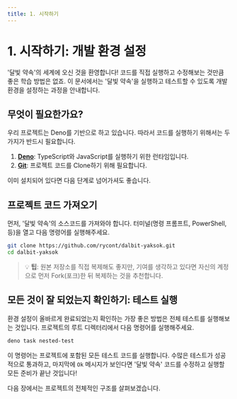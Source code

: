 ```yaml
---
title: 1. 시작하기
---
```


# 1. 시작하기: 개발 환경 설정

'달빛 약속'의 세계에 오신 것을 환영합니다! 코드를 직접 실행하고 수정해보는 것만큼 좋은 학습 방법은 없죠. 이 문서에서는 '달빛 약속'을 실행하고 테스트할 수 있도록 개발 환경을 설정하는 과정을 안내합니다.

## 무엇이 필요한가요?

우리 프로젝트는 Deno를 기반으로 하고 있습니다. 따라서 코드를 실행하기 위해서는 두 가지가 반드시 필요합니다.

1.  **[Deno](https://deno.com/manual@v2.x/getting_started/installation)**: TypeScript와 JavaScript를 실행하기 위한 런타임입니다.
2.  **[Git](https://git-scm.com/book/en/v2/Getting-Started-Installing-Git)**: 프로젝트 코드를 Clone하기 위해 필요합니다.

이미 설치되어 있다면 다음 단계로 넘어가셔도 좋습니다.

## 프로젝트 코드 가져오기

먼저, '달빛 약속'의 소스코드를 가져와야 합니다. 터미널(명령 프롬프트, PowerShell, 등)을 열고 다음 명령어를 실행해주세요.

```bash
git clone https://github.com/rycont/dalbit-yaksok.git
cd dalbit-yaksok
```

> 💡 **팁**: 원본 저장소를 직접 복제해도 좋지만, 기여를 생각하고 있다면 자신의 계정으로 먼저 Fork(포크)한 뒤 복제하는 것을 추천합니다.

## 모든 것이 잘 되었는지 확인하기: 테스트 실행

환경 설정이 올바르게 완료되었는지 확인하는 가장 좋은 방법은 전체 테스트를 실행해보는 것입니다. 프로젝트의 루트 디렉터리에서 다음 명령어를 실행해주세요.

```bash
deno task nested-test
```

이 명령어는 프로젝트에 포함된 모든 테스트 코드를 실행합니다. 수많은 테스트가 성공적으로 통과하고, 마지막에 `Ok` 메시지가 보인다면 '달빛 약속' 코드를 수정하고 실행할 모든 준비가 끝난 것입니다!

다음 장에서는 프로젝트의 전체적인 구조를 살펴보겠습니다.
